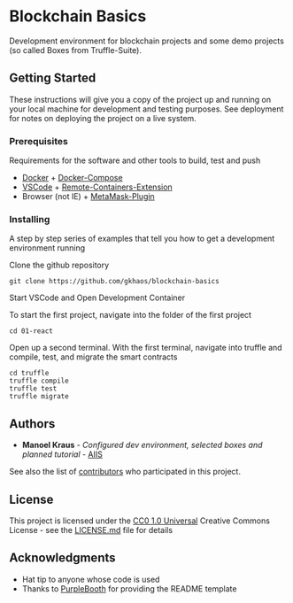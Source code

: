 # Blockchain Basics

Development environment for blockchain projects and some demo projects (so called Boxes from Truffle-Suite).

## Getting Started

These instructions will give you a copy of the project up and running on
your local machine for development and testing purposes. See deployment
for notes on deploying the project on a live system.

### Prerequisites

Requirements for the software and other tools to build, test and push 
- [Docker](https://www.docker.com/get-started/) + [Docker-Compose](https://docs.docker.com/compose/install/)
- [VSCode](https://code.visualstudio.com/download) + [Remote-Containers-Extension](https://marketplace.visualstudio.com/items?itemName=ms-vscode-remote.remote-containers)
- Browser (not IE) + [MetaMask-Plugin](https://metamask.io/)

### Installing

A step by step series of examples that tell you how to get a development
environment running

Clone the github repository

    git clone https://github.com/gkhaos/blockchain-basics

Start VSCode and Open Development Container

To start the first project, navigate into the folder of the first project

    cd 01-react

Open up a second terminal.
With the first terminal, navigate into truffle and compile, test, and migrate the smart contracts

    cd truffle
    truffle compile
    truffle test
    truffle migrate


## Authors
  - **Manoel Kraus** - *Configured dev environment, selected boxes and planned tutorial* - [AIIS](https://aiis.fh-zwickau.de)

See also the list of
[contributors](https://github.com/gkhaos/blockchain-basics/contributors)
who participated in this project.

## License

This project is licensed under the [CC0 1.0 Universal](LICENSE.md)
Creative Commons License - see the [LICENSE.md](LICENSE.md) file for
details

## Acknowledgments
  - Hat tip to anyone whose code is used
  - Thanks to [PurpleBooth](https://github.com/PurpleBooth) for providing the README template
